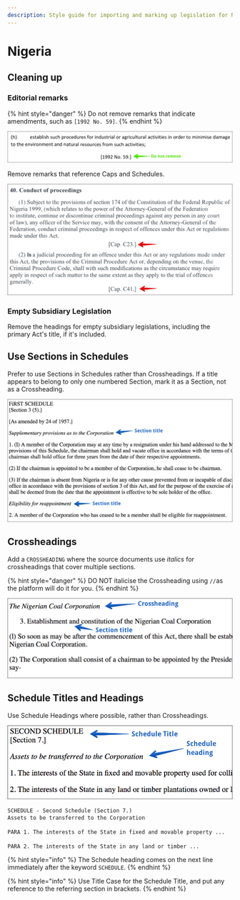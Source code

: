 ```yaml
---
description: Style guide for importing and marking up legislation for Nigeria.
---
```


# Nigeria

## Cleaning up

### Editorial remarks

{% hint style="danger" %}
Do not remove remarks that indicate amendments, such as `[1992 No. 59]`.
{% endhint %}

![](../.gitbook/assets/remark-act.png)

Remove remarks that reference Caps and Schedules.

![](../.gitbook/assets/remarks-cap.png)

### Empty Subsidiary Legislation

Remove the headings for empty subsidiary legislations, including the primary Act's title, if it's included.

## Use Sections in Schedules

Prefer to use Sections in Schedules rather than Crossheadings. If a title appears to belong to only one numbered Section, mark it as a Section, not as a Crossheading.

![](../.gitbook/assets/schedule-section-titles.png)

## Crossheadings

Add a `CROSSHEADING` where the source documents use _italics_ for crossheadings that cover multiple sections.

{% hint style="danger" %}
DO NOT italicise the Crossheading using `//`as the platform will do it for you.
{% endhint %}

![](../.gitbook/assets/crossheading.png)

## Schedule Titles and Headings

Use Schedule Headings where possible, rather than Crossheadings.  

![](../.gitbook/assets/schedule-headings.png)

```text
SCHEDULE - Second Schedule (Section 7.)
Assets to be transferred to the Corporation

PARA 1. The interests of the State in fixed and movable property ...

PARA 2. The interests of the State in any land or timber ...
```

{% hint style="info" %}
The Schedule heading comes on the next line immediately after the keyword `SCHEDULE`.
{% endhint %}

{% hint style="info" %}
Use Title Case for the Schedule Title, and put any reference to the referring section in brackets.
{% endhint %}

